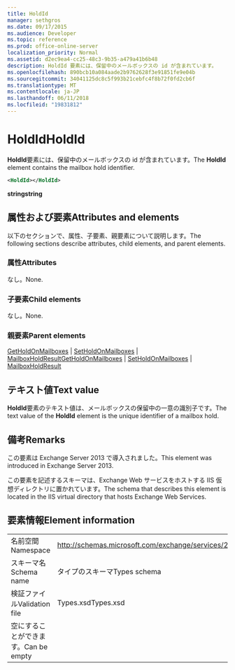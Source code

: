 ```yaml
---
title: HoldId
manager: sethgros
ms.date: 09/17/2015
ms.audience: Developer
ms.topic: reference
ms.prod: office-online-server
localization_priority: Normal
ms.assetid: d2ec9ea4-cc25-48c3-9b35-a479a41b6b48
description: HoldId 要素には、保留中のメールボックスの id が含まれています。
ms.openlocfilehash: 890bcb10a084aade2b9762628f3e91851fe9e04b
ms.sourcegitcommit: 34041125dc8c5f993b21cebfc4f8b72f0fd2cb6f
ms.translationtype: MT
ms.contentlocale: ja-JP
ms.lasthandoff: 06/11/2018
ms.locfileid: "19831812"
---
```

# <a name="holdid"></a><span data-ttu-id="55600-103">HoldId</span><span class="sxs-lookup"><span data-stu-id="55600-103">HoldId</span></span>

<span data-ttu-id="55600-104">**HoldId**要素には、保留中のメールボックスの id が含まれています。</span><span class="sxs-lookup"><span data-stu-id="55600-104">The **HoldId** element contains the mailbox hold identifier.</span></span> 
  
```XML
<HoldId></HoldId>
```

 <span data-ttu-id="55600-105">**string**</span><span class="sxs-lookup"><span data-stu-id="55600-105">**string**</span></span>
## <a name="attributes-and-elements"></a><span data-ttu-id="55600-106">属性および要素</span><span class="sxs-lookup"><span data-stu-id="55600-106">Attributes and elements</span></span>

<span data-ttu-id="55600-107">以下のセクションで、属性、子要素、親要素について説明します。</span><span class="sxs-lookup"><span data-stu-id="55600-107">The following sections describe attributes, child elements, and parent elements.</span></span>
  
### <a name="attributes"></a><span data-ttu-id="55600-108">属性</span><span class="sxs-lookup"><span data-stu-id="55600-108">Attributes</span></span>

<span data-ttu-id="55600-109">なし。</span><span class="sxs-lookup"><span data-stu-id="55600-109">None.</span></span>
  
### <a name="child-elements"></a><span data-ttu-id="55600-110">子要素</span><span class="sxs-lookup"><span data-stu-id="55600-110">Child elements</span></span>

<span data-ttu-id="55600-111">なし。</span><span class="sxs-lookup"><span data-stu-id="55600-111">None.</span></span>
  
### <a name="parent-elements"></a><span data-ttu-id="55600-112">親要素</span><span class="sxs-lookup"><span data-stu-id="55600-112">Parent elements</span></span>

<span data-ttu-id="55600-113">[GetHoldOnMailboxes](getholdonmailboxes.md) | [SetHoldOnMailboxes](setholdonmailboxes.md) | [MailboxHoldResult](mailboxholdresult.md)</span><span class="sxs-lookup"><span data-stu-id="55600-113">[GetHoldOnMailboxes](getholdonmailboxes.md) | [SetHoldOnMailboxes](setholdonmailboxes.md) | [MailboxHoldResult](mailboxholdresult.md)</span></span>
  
## <a name="text-value"></a><span data-ttu-id="55600-114">テキスト値</span><span class="sxs-lookup"><span data-stu-id="55600-114">Text value</span></span>

<span data-ttu-id="55600-115">**HoldId**要素のテキスト値は、メールボックスの保留中の一意の識別子です。</span><span class="sxs-lookup"><span data-stu-id="55600-115">The text value of the **HoldId** element is the unique identifier of a mailbox hold.</span></span> 
  
## <a name="remarks"></a><span data-ttu-id="55600-116">備考</span><span class="sxs-lookup"><span data-stu-id="55600-116">Remarks</span></span>

<span data-ttu-id="55600-117">この要素は Exchange Server 2013 で導入されました。</span><span class="sxs-lookup"><span data-stu-id="55600-117">This element was introduced in Exchange Server 2013.</span></span>
  
<span data-ttu-id="55600-118">この要素を記述するスキーマは、Exchange Web サービスをホストする IIS 仮想ディレクトリに置かれています。</span><span class="sxs-lookup"><span data-stu-id="55600-118">The schema that describes this element is located in the IIS virtual directory that hosts Exchange Web Services.</span></span>
  
## <a name="element-information"></a><span data-ttu-id="55600-119">要素情報</span><span class="sxs-lookup"><span data-stu-id="55600-119">Element information</span></span>

|||
|:-----|:-----|
|<span data-ttu-id="55600-120">名前空間</span><span class="sxs-lookup"><span data-stu-id="55600-120">Namespace</span></span>  <br/> |http://schemas.microsoft.com/exchange/services/2006/types  <br/> |
|<span data-ttu-id="55600-121">スキーマ名</span><span class="sxs-lookup"><span data-stu-id="55600-121">Schema name</span></span>  <br/> |<span data-ttu-id="55600-122">タイプのスキーマ</span><span class="sxs-lookup"><span data-stu-id="55600-122">Types schema</span></span>  <br/> |
|<span data-ttu-id="55600-123">検証ファイル</span><span class="sxs-lookup"><span data-stu-id="55600-123">Validation file</span></span>  <br/> |<span data-ttu-id="55600-124">Types.xsd</span><span class="sxs-lookup"><span data-stu-id="55600-124">Types.xsd</span></span>  <br/> |
|<span data-ttu-id="55600-125">空にすることができます。</span><span class="sxs-lookup"><span data-stu-id="55600-125">Can be empty</span></span>  <br/> ||
   

